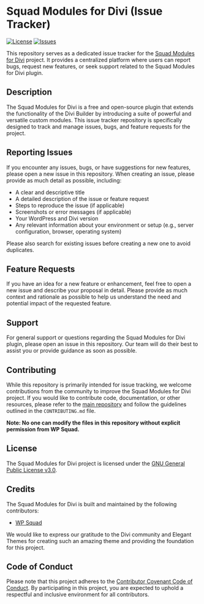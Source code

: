 # Squad Modules for Divi (Issue Tracker)

[![License](https://img.shields.io/badge/License-GPL%20v3-blue.svg)](LICENSE)
[![Issues](https://img.shields.io/github/issues/thewpsquad/squad-modules.svg)](https://github.com/thewpsquad/squad-modules/issues)

This repository serves as a dedicated issue tracker for the [Squad Modules for Divi](https://wordpress.org/plugins/squad-modules-for-divi/) project. It provides a centralized platform where users can report bugs, request new features, or seek support related to the Squad Modules for Divi plugin.

## Description

The Squad Modules for Divi is a free and open-source plugin that extends the functionality of the Divi Builder by introducing a suite of powerful and versatile custom modules. This issue tracker repository is specifically designed to track and manage issues, bugs, and feature requests for the project.

## Reporting Issues

If you encounter any issues, bugs, or have suggestions for new features, please open a new issue in this repository. When creating an issue, please provide as much detail as possible, including:

- A clear and descriptive title
- A detailed description of the issue or feature request
- Steps to reproduce the issue (if applicable)
- Screenshots or error messages (if applicable)
- Your WordPress and Divi version
- Any relevant information about your environment or setup (e.g., server configuration, browser, operating system)

Please also search for existing issues before creating a new one to avoid duplicates.

## Feature Requests

If you have an idea for a new feature or enhancement, feel free to open a new issue and describe your proposal in detail. Please provide as much context and rationale as possible to help us understand the need and potential impact of the requested feature.

## Support

For general support or questions regarding the Squad Modules for Divi plugin, please open an issue in this repository. Our team will do their best to assist you or provide guidance as soon as possible.

## Contributing

While this repository is primarily intended for issue tracking, we welcome contributions from the community to improve the Squad Modules for Divi project. If you would like to contribute code, documentation, or other resources, please refer to the [main repository](https://github.com/your-repo/squad-modules-for-divi) and follow the guidelines outlined in the `CONTRIBUTING.md` file.

**Note: No one can modify the files in this repository without explicit permission from WP Squad.**

## License

The Squad Modules for Divi project is licensed under the [GNU General Public License v3.0](LICENSE).

## Credits

The Squad Modules for Divi is built and maintained by the following contributors:

- [WP Squad](https://github.com/thewpsquad)

We would like to express our gratitude to the Divi community and Elegant Themes for creating such an amazing theme and providing the foundation for this project.

## Code of Conduct

Please note that this project adheres to the [Contributor Covenant Code of Conduct](CODE_OF_CONDUCT.md). By participating in this project, you are expected to uphold a respectful and inclusive environment for all contributors.
